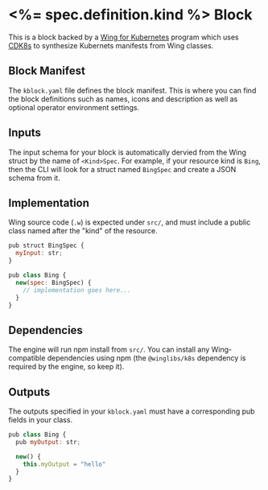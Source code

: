 # <%= spec.definition.kind %> Block

This is a block backed by a [Wing for Kubernetes](https://winglang.io) program which uses
[CDK8s](https://cdk8s.io) to synthesize Kubernets manifests from Wing classes.

## Block Manifest

The `kblock.yaml` file defines the block manifest. This is where you can find the block definitions
such as names, icons and description as well as optional operator environment settings.

## Inputs

The input schema for your block is automatically dervied from the Wing struct by the name of
`<Kind>Spec`. For example, if your resource kind is `Bing`, then the CLI will look for a struct
named `BingSpec` and create a JSON schema from it.

## Implementation

Wing source code (`.w`) is expected under `src/`, and must include a public class named after the
"kind" of the resource.

```js
pub struct BingSpec {
  myInput: str;
}

pub class Bing {
  new(spec: BingSpec) {
    // implementation goes here...
  }
}
```

## Dependencies

The engine will run npm install from `src/`. You can install any Wing-compatible dependencies using
npm (the `@winglibs/k8s` dependency is required by the engine, so keep it).

## Outputs

The outputs specified in your `kblock.yaml` must have a corresponding pub fields in your class.

```js
pub class Bing {
  pub myOutput: str;

  new() {
    this.myOutput = "hello"
  }
}
```

